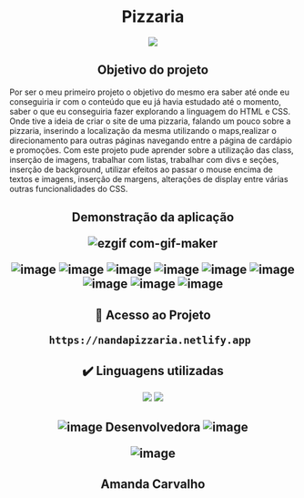 <h1 align="center">Pizzaria</h1>

<p align="center">
<img src="https://img.shields.io/badge/Status-Conclu%C3%ADdo-brightgreen"/>
</p>

<h2 align="center"> 
    Objetivo do projeto
</h2>

Por ser o meu primeiro projeto o objetivo do mesmo era saber até onde eu conseguiria ir com o conteúdo que eu já havia estudado até o momento, saber o que eu conseguiria fazer explorando a linguagem do HTML e CSS. Onde tive a ideia de criar o site de uma pizzaria, falando um pouco sobre a pizzaria, inserindo a localização da mesma utilizando o maps,realizar o direcionamento para outras páginas navegando entre a página de cardápio e promoções. Com este projeto pude aprender sobre a utilização das class, inserção de imagens, trabalhar com listas, trabalhar com divs e seções, inserção de background, utilizar efeitos ao passar o mouse encima de textos e imagens, inserção de margens, alterações de display entre várias outras funcionalidades do CSS.


<h2 align="center"> 
    Demonstração da aplicação

![ezgif com-gif-maker](https://user-images.githubusercontent.com/121901080/216235366-00ddedb0-6409-401e-850a-07179f537e0e.gif)

![image](https://user-images.githubusercontent.com/121901080/216239507-3fb0a972-b9c5-4951-98ee-796fcf947c89.png)
![image](https://user-images.githubusercontent.com/121901080/216239543-ebc4a723-88af-41dc-b428-8cfabb5dbdff.png)
![image](https://user-images.githubusercontent.com/121901080/216239573-44f63309-f783-433d-a9d3-fb73430f82f0.png)
![image](https://user-images.githubusercontent.com/121901080/216239690-779b406a-2f26-460a-9ba9-97f861d17cb0.png)
![image](https://user-images.githubusercontent.com/121901080/216239733-dbed9c82-1e28-4c71-b80e-ff2294638cc2.png)
![image](https://user-images.githubusercontent.com/121901080/216239772-60753244-e481-4885-89d0-c271a52aaf6d.png)
![image](https://user-images.githubusercontent.com/121901080/216239831-a095b965-0523-4817-a7fd-fd2e9e7883fd.png)
![image](https://user-images.githubusercontent.com/121901080/216239875-baa9d4a5-e16c-4e59-b056-c9c00a15c830.png)
![image](https://user-images.githubusercontent.com/121901080/216239922-fd92f3c9-5687-481e-9dd8-ac528e2f7f1c.png)



</h2>


<h2 align="center"> 
   📁 Acesso ao Projeto
    
    https://nandapizzaria.netlify.app 
</h2>
 
 
<h2 align="center"> 
    ✔️ Linguagens utilizadas
</h2>

<p align="center">
<img src="https://img.shields.io/badge/-HTML-critical"/> <img src="https://img.shields.io/badge/-CSS-informational"/>
</p>

<h2 align="center"> 

![image](https://user-images.githubusercontent.com/121901080/216240259-cde3de16-257e-4a33-a83e-b0e20199f706.png)
Desenvolvedora
![image](https://user-images.githubusercontent.com/121901080/216240329-00619566-e448-4b91-bea4-f07035dfb985.png)



![image](https://user-images.githubusercontent.com/121901080/216240914-9c0751b9-409a-46d2-90e3-6b30443ce72b.png)

</h2>
<h2 align="center"> 
Amanda Carvalho
</h2>

